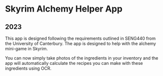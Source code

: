 # Skyrim Alchemy Helper App
## 2023

This app is designed following the requirements outlined in SENG440 from the University of Canterbury.
The app is designed to help with the alchemy mini-game in Skyrim. 

You can now simply take photos of the ingredients in your inventory and the app will automatically calculate the recipes you can make with these ingredients using OCR. 